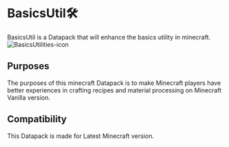 ﻿# BasicsUtil🛠️
BasicsUtil is a Datapack that will enhance the basics utility in minecraft.
![BasicsUtilities-icon](https://github.com/user-attachments/assets/c604230f-8d0c-4396-a4f0-f34941b27ac8)

## Purposes
The purposes of this minecraft Datapack is to make Minecraft players have better experiences in crafting recipes and material processing on Minecraft Vanilla version.

## Compatibility
This Datapack is made for Latest Minecraft version.

